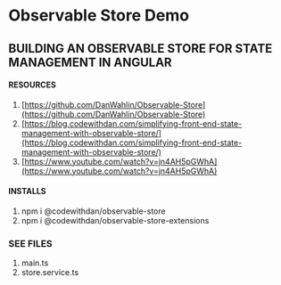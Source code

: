 # Observable Store Demo

## BUILDING AN OBSERVABLE STORE FOR STATE MANAGEMENT IN ANGULAR

#### RESOURCES
1. [https://github.com/DanWahlin/Observable-Store](https://github.com/DanWahlin/Observable-Store)
2. [https://blog.codewithdan.com/simplifying-front-end-state-management-with-observable-store/](https://blog.codewithdan.com/simplifying-front-end-state-management-with-observable-store/)
3. [https://www.youtube.com/watch?v=jn4AH5pGWhA](https://www.youtube.com/watch?v=jn4AH5pGWhA)


#### INSTALLS
1. npm i @codewithdan/observable-store
2. npm i @codewithdan/observable-store-extensions

### SEE FILES
1. main.ts
2. store.service.ts
